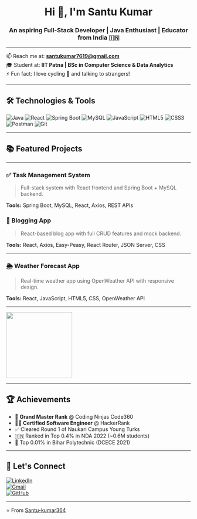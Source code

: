 <h1 align="center">Hi 👋, I'm Santu Kumar</h1>
<h3 align="center">An aspiring Full-Stack Developer | Java Enthusiast | Educator from India 🇮🇳</h3>

---
 
📫 Reach me at: **santukumar7619@gmail.com**  
🎓 Student at: **IIT Patna | BSc in Computer Science & Data Analytics**  
⚡ Fun fact: I love cycling 🚴 and talking to strangers!

---

## 🛠️ Technologies & Tools

![Java](https://img.shields.io/badge/Java-ED8B00?style=for-the-badge&logo=java&logoColor=white)
![React](https://img.shields.io/badge/React-20232A?style=for-the-badge&logo=react&logoColor=61DAFB)
![Spring Boot](https://img.shields.io/badge/Spring_Boot-6DB33F?style=for-the-badge&logo=spring-boot&logoColor=white)
![MySQL](https://img.shields.io/badge/MySQL-0d94a4?style=for-the-badge&logo=mysql&logoColor=white)
![JavaScript](https://img.shields.io/badge/JavaScript-F7DF1E?style=for-the-badge&logo=javascript&logoColor=black)
![HTML5](https://img.shields.io/badge/HTML5-E34F26?style=for-the-badge&logo=html5&logoColor=white)
![CSS3](https://img.shields.io/badge/CSS3-1572B6?style=for-the-badge&logo=css3&logoColor=white)
![Postman](https://img.shields.io/badge/Postman-FF6C37?style=for-the-badge&logo=postman&logoColor=white)
![Git](https://img.shields.io/badge/Git-F05032?style=for-the-badge&logo=git&logoColor=white)

---

## 📚 Featured Projects

---

### ✅ Task Management System
> Full-stack system with React frontend and Spring Boot + MySQL backend.

**Tools:** Spring Boot, MySQL, React, Axios, REST APIs

### 📘 Blogging App
> React-based blog app with full CRUD features and mock backend.

**Tools:** React, Axios, Easy-Peasy, React Router, JSON Server, CSS

---

### 🌦️ Weather Forecast App
> Real-time weather app using OpenWeather API with responsive design.

**Tools:** React, JavaScript, HTML5, CSS, OpenWeather API

---
 
  <img src="https://github-readme-stats.vercel.app/api/top-langs/?username=Santu-kumar364&layout=compact&theme=radical" height="180"/>
</p>

---

## 🏆 Achievements

- 🧠 **Grand Master Rank** @ Coding Ninjas Code360  
- 👨‍💻 **Certified Software Engineer** @ HackerRank  
- ✅ Cleared Round 1 of Naukari Campus Young Turks  
- 🇮🇳 Ranked in Top 0.4% in NDA 2022 (~0.6M students)  
- 🥇 Top 0.01% in Bihar Polytechnic (DCECE 2021)  

---

## 🔗 Let's Connect

[![LinkedIn](https://img.shields.io/badge/-LinkedIn-0077B5?style=flat-square&logo=linkedin&logoColor=white)](https://www.linkedin.com/in/santu-kumar-72239231b/)  
[![Gmail](https://img.shields.io/badge/-Gmail-D14836?style=flat-square&logo=gmail&logoColor=white)](mailto:santukumar7619@gmail.com)  
[![GitHub](https://img.shields.io/badge/-GitHub-181717?style=flat-square&logo=github&logoColor=white)](https://github.com/Santu-kumar364)

---

⭐️ From [Santu-kumar364](https://github.com/Santu-kumar364)
